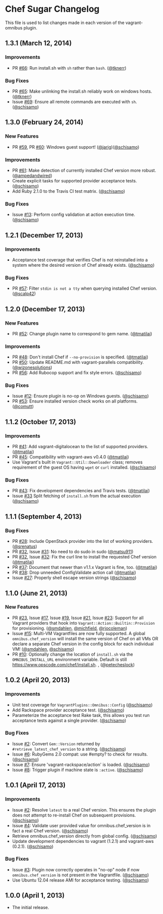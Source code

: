 Chef Sugar Changelog
====================
This file is used to list changes made in each version of the vagrant-omnibus plugin.

1.3.1 (March 12, 2014)
----------------------
### Improvements

- PR [#66][]: Run install.sh with `sh` rather than `bash`. ([@tknerr][])

### Bug Fixes

- PR [#65][]: Make unlinking the install.sh reliably work on windows hosts. ([@tknerr][])
- Issue [#69][]: Ensure all remote commands are executed with `sh`. ([@schisamo][])

1.3.0 (February 24, 2014)
-------------------------
### New Features

- PR [#59][], PR [#60][]: Windows guest support! ([@jarig][])([@schisamo][])

### Improvements

- PR [#61][]: Make detection of currently installed Chef version more robust. ([@ampedandwired][])
- Create explicit tasks for supported provider acceptance tests. ([@schisamo][])
- Add Ruby 2.1.0 to the Travis CI test matrix. ([@schisamo][])

### Bug Fixes

- Issue [#13][]: Perform config validation at action execution time. ([@schisamo][])

1.2.1 (December 17, 2013)
-------------------------
### Improvements

- Acceptance test coverage that verifies Chef is not reinstalled into a system where the desired version of Chef already exists. ([@schisamo][])

### Bug Fixes

- PR [#57][]: Filter `stdin is not a tty` when querying installed Chef version. ([@scalp42][])

1.2.0 (December 17, 2013)
-------------------------
### New Features

- PR [#52][]: Change plugin name to correspond to gem name. ([@tmatilai][])

### Improvements

- PR [#48][]: Don't install Chef if `--no-provision` is specified. ([@tmatilai][])
- PR [#50][]: Update README.md with vagrant-parallels compatibility. ([@wizonesolutions][])
- PR [#56][]: Add Rubocop support and fix style errors. ([@schisamo][])

### Bug Fixes

- Issue [#12][]: Ensure plugin is no-op on Windows guests. ([@schisamo][])
- PR [#53][]: Ensure installed version check works on all platforms. ([@comutt][])

1.1.2 (October 17, 2013)
------------------------
### Improvements

- PR [#41][]: Add vagrant-digitalocean to the list of supported providers. ([@tmatilai][])
- PR [#45][]: Compatibility with vagrant-aws v0.4.0 ([@tmatilai][])
- Use Vagrant's built in `Vagrant::Util::Downloader` class; removes requirement of the
  guest OS having `wget` or `curl` installed. ([@schisamo][])

### Bug Fixes

- PR [#43][]: Fix development dependencies and Travis tests. ([@tmatilai][])
- Issue [#33][] Split fetching of `install.sh` from the actual execution ([@schisamo][])

1.1.1 (September 4, 2013)
-------------------------
### Bug Fixes

- PR [#28][]: Include OpenStack provider into the list of working providers. ([@srenatus][])
- PR [#32][], Issue [#31][]: No need to do sudo in sudo ([@matsu911][])
- PR [#32][], Issue [#32][]: Fix the curl line to install the requested Chef version ([@tmatilai][])
- PR [#37][]: Document that newer than v1.1.x Vagrant is fine, too. ([@tmatilai][])
- PR [#38][]: Drop unneeded ConfigValidate action call ([@tmatilai][])
- Issue [#27][]: Properly shell escape version strings ([@schisamo][])

1.1.0 (June 21, 2013)
---------------------
### New Features

- PR [#23][], Issue [#17][], Issue [#19][], Issue [#21][], Issue [#23][]: Support for all Vagrant providers that hook into `Vagrant::Action::Builtin::Provision` for provisioning. ([@smdahlen][], [@michfield][], [@rjocoleman][])
- Issue [#15][]: Multi-VM Vagrantfiles are now fully supported. A global `omnibus.chef_version` will install the same version of Chef on all VMs OR declare a separate Chef version in the config block for each individual VM! ([@smdahlen][], [@schisamo][])
- PR [#10][]: Optionally change the location of `install.sh` via the `OMNIBUS_INSTALL_URL` environment variable. Default is still https://www.opscode.com/chef/install.sh. , ([@petecheslock][])

1.0.2 (April 20, 2013)
----------------------
### Improvements

- Unit test coverage for `VagrantPlugins::Omnibus::Config` ([@schisamo][])
- Add Rackspace provider acceptance test. ([@schisamo][])
- Parameterize the acceptance test Rake task, this allows you test run acceptance tests against a single provider. ([@schisamo][])

### Bug Fixes

- Issue [#2][]: Convert `Gem::Version` returned by `#retrieve_latest_chef_version` to a string. ([@schisamo][])
- Issue [#6][]: RubyGems 2.0 compat: use #empty? to check for results. ([@schisamo][])
- Issue [#7][]: Ensure 'vagrant-rackspace/action' is loaded. ([@schisamo][])
- Issue [#8][]: Trigger plugin if machine state is `:active`. ([@schisamo][])

1.0.1 (April 17, 2013)
----------------------
### Improvements

- Issue [#2][]: Resolve `latest` to a real Chef version. This ensures the plugin does not attempt to re-install Chef on subsequent provisions. ([@schisamo][])
- Issue [#4][]: Validate user provided value for omnibus.chef_version is in fact a real Chef version. ([@schisamo][])
- Retrieve omnibus.chef_version directly from global config. ([@schisamo][])
- Update development dependencies to vagrant (1.2.1) and vagrant-aws (0.2.1). ([@schisamo][])

### Bug Fixes

- Issue [#3][]: Plugin now correctly operates in "no-op" node if now `omnibus.chef_version` is not present in the Vagrantfile. ([@schisamo][])
- Use Ubuntu 12.04 release AMI for acceptance testing. ([@schisamo][])

1.0.0 (April 1, 2013)
---------------------

- The initial release.

<!--- The following link definition list is generated by PimpMyChangelog --->
[#2]: https://github.com/schisamo/vagrant-omnibus/issues/2
[#3]: https://github.com/schisamo/vagrant-omnibus/issues/3
[#4]: https://github.com/schisamo/vagrant-omnibus/issues/4
[#6]: https://github.com/schisamo/vagrant-omnibus/issues/6
[#7]: https://github.com/schisamo/vagrant-omnibus/issues/7
[#8]: https://github.com/schisamo/vagrant-omnibus/issues/8
[#10]: https://github.com/schisamo/vagrant-omnibus/issues/10
[#12]: https://github.com/schisamo/vagrant-omnibus/issues/12
[#13]: https://github.com/schisamo/vagrant-omnibus/issues/13
[#15]: https://github.com/schisamo/vagrant-omnibus/issues/15
[#17]: https://github.com/schisamo/vagrant-omnibus/issues/17
[#19]: https://github.com/schisamo/vagrant-omnibus/issues/19
[#21]: https://github.com/schisamo/vagrant-omnibus/issues/21
[#23]: https://github.com/schisamo/vagrant-omnibus/issues/23
[#27]: https://github.com/schisamo/vagrant-omnibus/issues/27
[#28]: https://github.com/schisamo/vagrant-omnibus/issues/28
[#31]: https://github.com/schisamo/vagrant-omnibus/issues/31
[#32]: https://github.com/schisamo/vagrant-omnibus/issues/32
[#33]: https://github.com/schisamo/vagrant-omnibus/issues/33
[#37]: https://github.com/schisamo/vagrant-omnibus/issues/37
[#38]: https://github.com/schisamo/vagrant-omnibus/issues/38
[#41]: https://github.com/schisamo/vagrant-omnibus/issues/41
[#43]: https://github.com/schisamo/vagrant-omnibus/issues/43
[#45]: https://github.com/schisamo/vagrant-omnibus/issues/45
[#48]: https://github.com/schisamo/vagrant-omnibus/issues/48
[#50]: https://github.com/schisamo/vagrant-omnibus/issues/50
[#52]: https://github.com/schisamo/vagrant-omnibus/issues/52
[#53]: https://github.com/schisamo/vagrant-omnibus/issues/53
[#56]: https://github.com/schisamo/vagrant-omnibus/issues/56
[#57]: https://github.com/schisamo/vagrant-omnibus/issues/57
[#59]: https://github.com/schisamo/vagrant-omnibus/issues/59
[#60]: https://github.com/schisamo/vagrant-omnibus/issues/60
[#61]: https://github.com/schisamo/vagrant-omnibus/issues/61
[#65]: https://github.com/schisamo/vagrant-omnibus/issues/65
[#66]: https://github.com/schisamo/vagrant-omnibus/issues/66
[#69]: https://github.com/schisamo/vagrant-omnibus/issues/69
[@ampedandwired]: https://github.com/ampedandwired
[@comutt]: https://github.com/comutt
[@jarig]: https://github.com/jarig
[@matsu911]: https://github.com/matsu911
[@michfield]: https://github.com/michfield
[@petecheslock]: https://github.com/petecheslock
[@rjocoleman]: https://github.com/rjocoleman
[@scalp42]: https://github.com/scalp42
[@schisamo]: https://github.com/schisamo
[@smdahlen]: https://github.com/smdahlen
[@srenatus]: https://github.com/srenatus
[@tknerr]: https://github.com/tknerr
[@tmatilai]: https://github.com/tmatilai
[@wizonesolutions]: https://github.com/wizonesolutions
